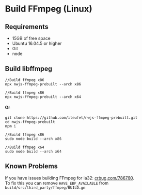 # Build FFmpeg (Linux)

## Requirements

- 15GB of free space
- Ubuntu 16.04.5 or higher
- Git
- node

## Build libffmpeg
	
	//Build ffmpeg x86
	npx nwjs-ffmpeg-prebuilt --arch x86
	
	//Build ffmpeg x86
	npx nwjs-ffmpeg-prebuilt --arch x64

#### Or

	git clone https://github.com/iteufel/nwjs-ffmpeg-prebuilt.git
	cd nwjs-ffmpeg-prebuilt
	npm i
	
	//Build ffmpeg x86
	sudo node build --arch x86
	
	//Build ffmpeg x64
	sudo node build --arch x64


## Known Problems

If you have issues building FFmpeg for ia32: [crbug.com/786760](https://crbug.com/786760).  
To fix this you can remove `HAVE_EBP_AVAILABLE` from `build/src/third_party/ffmpeg/BUILD.gn`
